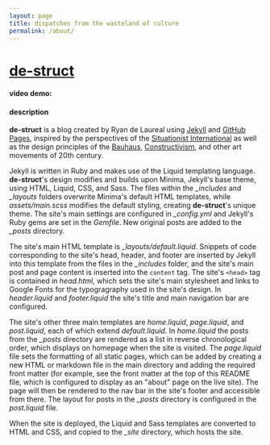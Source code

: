 ```yaml
---
layout: page
title: dispatches from the wasteland of culture
permalink: /about/
---
```


# [de-struct](https://rdelaureal.github.io/destruct-zine/)

#### video demo:  <URL HERE>

#### description

**de-struct** is a blog created by Ryan de Laureal using [Jekyll](https://jekyllrb.com/) and [GitHub Pages](https://pages.github.com/), inspired by the perspectives of the [Situationist International](https://monoskop.org/Situationist_International) as well as the design principles of the [Bauhaus](https://monoskop.org/Bauhaus), [Constructivism](https://monoskop.org/Constructivism), and other art movements of 20th century.

Jekyll is written in Ruby and makes use of the Liquid templating language. **de-struct**'s design modifies and builds upon Minima, Jekyll's base theme, using HTML, Liquid, CSS, and Sass. The files within the *_includes* and *_layouts* folders overwrite Minima's default HTML templates, while *assets/main.scss* modifies the default styling, creating **de-struct**'s unique theme. The site's main settings are configured in *_config.yml* and Jekyll's Ruby gems are set in the *Gemfile*. New original posts are added to the *_posts* directory.

The site's main HTML template is *_layouts/default.liquid*. Snippets of code corresponding to the site's head, header, and footer are inserted by Jekyll into this template from the files in the *_includes* folder, and the site's main post and page content is inserted into the `content` tag. The site's `<head>` tag is contained in *head.html*, which sets the site's main stylesheet and links to Google Fonts for the typogragraphy used in the site's design. In *header.liquid* and *footer.liquid* the site's title and main navigation bar are configured.

The site's other three main templates are *home.liquid*, *page.liquid*, and *post.liquid*, each of which extend *default.liquid*. In *home.liquid* the posts from the *_posts* directory are rendered as a list in reverse chronological order, which displays on homepage when the site is visited. The *page.liquid* file sets the formatting of all static pages, which can be added by creating a new HTML or markdown file in the main directory and adding the required front matter (for example, see the front matter at the top of this README file, which is configured to display as an "about" page on the live site). The page will then be rendered to the nav bar in the site's footer and accessible from there. The layout for posts in the *_posts* directory is configured in the *post.liquid* file.

When the site is deployed, the Liquid and Sass templates are converted to HTML and CSS, and copied to the *_site* directory, which hosts the site.
